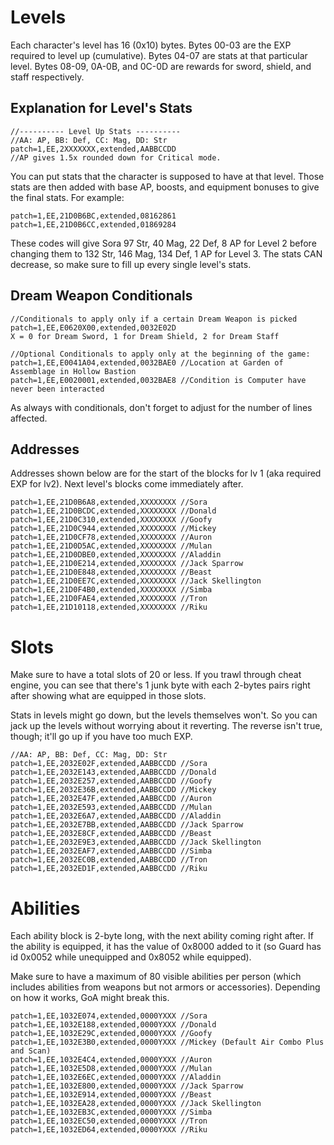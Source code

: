 # Levels

Each character's level has 16 (0x10) bytes. Bytes 00-03 are the EXP required to level up (cumulative). Bytes 04-07 are stats at that particular level. Bytes 08-09, 0A-0B, and 0C-0D are rewards for sword, shield, and staff respectively.

## Explanation for Level's Stats

```
//---------- Level Up Stats ----------
//AA: AP, BB: Def, CC: Mag, DD: Str
patch=1,EE,2XXXXXXX,extended,AABBCCDD
//AP gives 1.5x rounded down for Critical mode.
```

You can put stats that the character is supposed to have at that level. Those stats are then added with base AP, boosts, and equipment bonuses to give the final stats. For example:

```
patch=1,EE,21D0B6BC,extended,08162861
patch=1,EE,21D0B6CC,extended,01869284
```

These codes will give Sora 97 Str, 40 Mag, 22 Def, 8 AP for Level 2 before changing them to 132 Str, 146 Mag, 134 Def, 1 AP for Level 3. The stats CAN decrease, so make sure to fill up every single level's stats.

## Dream Weapon Conditionals

```
//Conditionals to apply only if a certain Dream Weapon is picked
patch=1,EE,E0620X00,extended,0032E02D
X = 0 for Dream Sword, 1 for Dream Shield, 2 for Dream Staff

//Optional Conditionals to apply only at the beginning of the game:
patch=1,EE,E0041A04,extended,0032BAE0 //Location at Garden of Assemblage in Hollow Bastion
patch=1,EE,E0020001,extended,0032BAE8 //Condition is Computer have never been interacted
```

As always with conditionals, don't forget to adjust for the number of lines affected.

## Addresses

Addresses shown below are for the start of the blocks for lv 1 (aka required EXP for lv2). Next level's blocks come immediately after.

```
patch=1,EE,21D0B6A8,extended,XXXXXXXX //Sora
patch=1,EE,21D0BCDC,extended,XXXXXXXX //Donald
patch=1,EE,21D0C310,extended,XXXXXXXX //Goofy
patch=1,EE,21D0C944,extended,XXXXXXXX //Mickey
patch=1,EE,21D0CF78,extended,XXXXXXXX //Auron
patch=1,EE,21D0D5AC,extended,XXXXXXXX //Mulan
patch=1,EE,21D0DBE0,extended,XXXXXXXX //Aladdin
patch=1,EE,21D0E214,extended,XXXXXXXX //Jack Sparrow
patch=1,EE,21D0E848,extended,XXXXXXXX //Beast
patch=1,EE,21D0EE7C,extended,XXXXXXXX //Jack Skellington
patch=1,EE,21D0F4B0,extended,XXXXXXXX //Simba
patch=1,EE,21D0FAE4,extended,XXXXXXXX //Tron
patch=1,EE,21D10118,extended,XXXXXXXX //Riku
```

# Slots

Make sure to have a total slots of 20 or less. If you trawl through cheat engine, you can see that there's 1 junk byte with each 2-bytes pairs right after showing what are equipped in those slots.

Stats in levels might go down, but the levels themselves won't. So you can jack up the levels without worrying about it reverting. The reverse isn't true, though; it'll go up if you have too much EXP.

```
//AA: AP, BB: Def, CC: Mag, DD: Str
patch=1,EE,2032E02F,extended,AABBCCDD //Sora
patch=1,EE,2032E143,extended,AABBCCDD //Donald
patch=1,EE,2032E257,extended,AABBCCDD //Goofy
patch=1,EE,2032E36B,extended,AABBCCDD //Mickey
patch=1,EE,2032E47F,extended,AABBCCDD //Auron
patch=1,EE,2032E593,extended,AABBCCDD //Mulan
patch=1,EE,2032E6A7,extended,AABBCCDD //Aladdin
patch=1,EE,2032E7BB,extended,AABBCCDD //Jack Sparrow
patch=1,EE,2032E8CF,extended,AABBCCDD //Beast
patch=1,EE,2032E9E3,extended,AABBCCDD //Jack Skellington
patch=1,EE,2032EAF7,extended,AABBCCDD //Simba
patch=1,EE,2032EC0B,extended,AABBCCDD //Tron
patch=1,EE,2032ED1F,extended,AABBCCDD //Riku
```

# Abilities

Each ability block is 2-byte long, with the next ability coming right after. If the ability is equipped, it has the value of 0x8000 added to it (so Guard has id 0x0052 while unequipped and 0x8052 while equipped).

Make sure to have a maximum of 80 visible abilities per person (which includes abilities from weapons but not armors or accessories). Depending on how it works, GoA might break this.

```
patch=1,EE,1032E074,extended,0000YXXX //Sora
patch=1,EE,1032E188,extended,0000YXXX //Donald
patch=1,EE,1032E29C,extended,0000YXXX //Goofy
patch=1,EE,1032E3B0,extended,0000YXXX //Mickey (Default Air Combo Plus and Scan)
patch=1,EE,1032E4C4,extended,0000YXXX //Auron
patch=1,EE,1032E5D8,extended,0000YXXX //Mulan
patch=1,EE,1032E6EC,extended,0000YXXX //Aladdin
patch=1,EE,1032E800,extended,0000YXXX //Jack Sparrow
patch=1,EE,1032E914,extended,0000YXXX //Beast
patch=1,EE,1032EA28,extended,0000YXXX //Jack Skellington
patch=1,EE,1032EB3C,extended,0000YXXX //Simba
patch=1,EE,1032EC50,extended,0000YXXX //Tron
patch=1,EE,1032ED64,extended,0000YXXX //Riku
```
